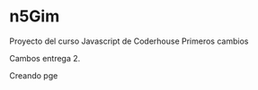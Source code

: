 # n5Gim
Proyecto del curso Javascript de Coderhouse
Primeros cambios

Cambos entrega 2.

Creando pge
